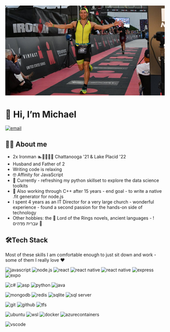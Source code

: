 ![Header](header.jpg "Header")

# 👋 Hi, I’m Michael

[![email](https://img.shields.io/badge/email%20me-%23D14836.svg?&style=for-the-badge&logo=gmail&logoColor=white)](mailto:soft.gift9562@fastmail.com)

## 👨‍💻 About me

- 2x Ironman 🏊🚴‍♂️🏃‍♂️ Chattanooga '21 & Lake Placid '22
- Husband and Father of 2
- Writing code is relaxing
- 🤓 Affinity for JavaScript
- 👀 Currently - refreshing my python skillset to explore the data science toolkits
- 🌱 Also working through C++ after 15 years - end goal - to write a native .fit generator for node.js
- I spent 4 years as an IT Director for a very large church - wonderful experience - found a second passion for the hands-on side of technology
- Other hobbies: the 🧙 Lord of the Rings novels, ancient languages - !עִבְרִית מַדְהִים 📜

## 🛠️Tech Stack
Most of these skills I am comfortable enough to just sit down and work - some of them I really love ❤️

  ![javascript](https://img.shields.io/badge/-JavaScript-61DAFB?style=for-the-badge&logo=javascript&logoColor=white)
  ![node.js](https://img.shields.io/badge/-node.js-61DAFB?style=for-the-badge&logo=node.js&logoColor=white)
  ![react](https://img.shields.io/badge/-React-61DAFB?style=for-the-badge&logo=react&logoColor=white)
  ![react native](https://img.shields.io/badge/-React%20Native-61DAFB?style=for-the-badge&logo=react&logoColor=white)
  ![react native](https://img.shields.io/badge/-Redux-61DAFB?style=for-the-badge&logo=redux&logoColor=white)
  ![express](https://img.shields.io/badge/-Express-61DAFB?style=for-the-badge&logo=express&logoColor=white)
  ![expo](https://img.shields.io/badge/-Expo-61DAFB?style=for-the-badge&logo=expo&logoColor=white)

 ![c#](https://img.shields.io/badge/-C%23-green?style=for-the-badge&logo=csharp&logoColor=white)
 ![asp](https://img.shields.io/badge/-ASP%20Core-green?style=for-the-badge&logo=.net&logoColor=white)
  ![python](https://img.shields.io/badge/-python-green?style=for-the-badge&logo=python&logoColor=white)
  ![java](https://img.shields.io/badge/-java-green?style=for-the-badge&logo=java&logoColor=white)

  ![mongodb](https://img.shields.io/badge/-mongodb-red?style=for-the-badge&logo=mongodb&logoColor=white)
  ![redis](https://img.shields.io/badge/-redis-red?style=for-the-badge&logo=redis&logoColor=white)
  ![sqlite](https://img.shields.io/badge/-sqlite-red?style=for-the-badge&logo=sqlite&logoColor=white)
  ![sql server](https://img.shields.io/badge/-SQL%20Server-red?style=for-the-badge&logo=microsoftsqlserver&logoColor=white)

 ![git](https://img.shields.io/badge/-Git-orange?style=for-the-badge&logo=git&logoColor=white)
  ![github](https://img.shields.io/badge/-Github-orange?style=for-the-badge&logo=github&logoColor=white)
  ![tfs](https://img.shields.io/badge/-TFS-orange?style=for-the-badge)

 ![ubuntu](https://img.shields.io/badge/-Ubuntu-pink?style=for-the-badge&logo=ubuntu&logoColor=white)
  ![wsl](https://img.shields.io/badge/-wsl%202-pink?style=for-the-badge&logo=WindowsTerminal&logoColor=white)
  ![docker](https://img.shields.io/badge/-docker-pink?style=for-the-badge&logo=docker&logoColor=white)
  ![azurecontainers](https://img.shields.io/badge/-Azure%20Containers-pink?style=for-the-badge&logo=microsoftazure&logoColor=white)


  ![vscode](https://img.shields.io/badge/-vs%20code-gray?style=for-the-badge&logo=visualstudiocode&logoColor=white)




 

 